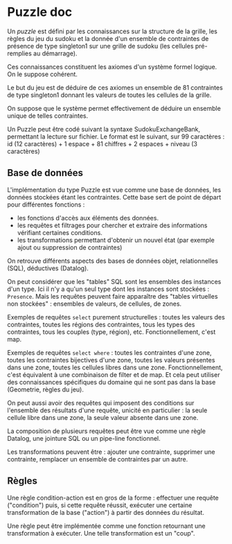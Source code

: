 #  Puzzle doc

Un *puzzle* est défini par les connaissances sur la structure de la grille, les règles du jeu du sudoku et la donnée d'un ensemble de contraintes de présence de type singleton1 sur une grille de sudoku (les cellules pré-remplies au démarrage).

Ces connaissances constituent les axiomes d'un système formel logique. On le suppose cohérent.

Le but du jeu est de déduire de ces axiomes un ensemble de 81 contraintes de type singleton1 donnant les valeurs de toutes les cellules de la grille.

On suppose que le système permet effectivement de déduire un ensemble unique de telles contraintes.

Un Puzzle peut être codé suivant la syntaxe SudokuExchangeBank, permettant la lecture sur fichier. Le format est le suivant, sur 99 caractères : id (12 caractères) + 1 espace + 81 chiffres + 2 espaces + niveau (3 caractères)

## Base de données

L'implémentation du type Puzzle est vue comme une base de données, les données stockées étant les contraintes. Cette base sert de point de départ pour différentes fonctions :

- les fonctions d'accès aux éléments des données.
- les requêtes et filtrages pour chercher et extraire des informations vérifiant certaines conditions.
- les transformations permettant d'obtenir un nouvel état (par exemple ajout ou suppression de contraintes)

On retrouve différents aspects des bases de données objet, relationnelles (SQL), déductives (Datalog).

On peut considérer que les "tables" SQL sont les ensembles des instances d'un type. Ici il n'y a qu'un seul type dont les instances sont stockées  : `Presence`. Mais les requêtes peuvent faire apparaître des "tables virtuelles non stockées" : ensembles de valeurs, de cellules, de zones.

Exemples de requêtes `select` purement structurelles : toutes les valeurs des contraintes, toutes les régions des contraintes, tous les types des contraintes, tous les couples (type, région), etc. Fonctionnellement, c'est map.

Exemples de requêtes `select where` : toutes les contraintes d'une zone, toutes les contraintes bijectives d'une zone, toutes les valeurs présentes dans une zone, toutes les cellules libres dans une zone. Fonctionnellement, c'est équivalent à une combinaison de filter et de map. Et cela peut utiliser des connaissances spécifiques du domaine qui ne sont pas dans la base (Geometrie, règles du jeu).

On peut aussi avoir des requêtes qui imposent des conditions sur l'ensemble des résultats d'une requête, unicité en particulier : la seule cellule libre dans une zone, la seule valeur absente dans une zone.

La composition de plusieurs requêtes peut être vue comme une règle Datalog,  une jointure SQL ou un pipe-line fonctionnel.

Les transformations peuvent être : ajouter une contrainte, supprimer une contrainte, remplacer un ensemble de contraintes par un autre.

## Règles

Une règle condition-action est en gros de la forme : effectuer une requête ("condition") puis, si cette requête réussit, exécuter une certaine transformation  de la base ("action") à partir des données du résultat.

Une règle peut être implémentée comme une fonction retournant une transformation à exécuter. Une telle transformation est un "coup".

